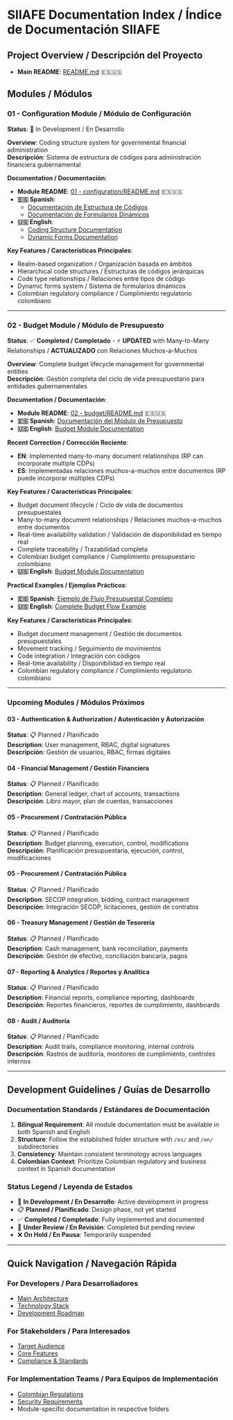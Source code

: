 # SIIAFE Documentation Index / Índice de Documentación SIIAFE

## Project Overview / Descripción del Proyecto
- **Main README**: [README.md](./README.md) 🇪🇸🇺🇸

## Modules / Módulos

### 01 - Configuration Module / Módulo de Configuración
**Status**: 🚧 In Development / En Desarrollo

**Overview**: Coding structure system for governmental financial administration  
**Descripción**: Sistema de estructura de códigos para administración financiera gubernamental

**Documentation / Documentación**:
- **Module README**: [01 - configuration/README.md](./01%20-%20configuration/README.md) 🇪🇸🇺🇸
- **🇪🇸 Spanish**: 
  - [Documentación de Estructura de Códigos](./01%20-%20configuration/es/DOCUMENTACION_ESTRUCTURA_CODIGOS.md)
  - [Documentación de Formularios Dinámicos](./01%20-%20configuration/es/DOCUMENTACION_FORMULARIOS_DINAMICOS.md)
- **🇺🇸 English**: 
  - [Coding Structure Documentation](./01%20-%20configuration/en/CODING_STRUCTURE_DOCUMENTATION.md)
  - [Dynamic Forms Documentation](./01%20-%20configuration/en/DYNAMIC_FORMS_DOCUMENTATION.md)

**Key Features / Características Principales**:
- Realm-based organization / Organización basada en ámbitos
- Hierarchical code structures / Estructuras de códigos jerárquicas
- Code type relationships / Relaciones entre tipos de código
- Dynamic forms system / Sistema de formularios dinámicos
- Colombian regulatory compliance / Cumplimiento regulatorio colombiano

---

### 02 - Budget Module / Módulo de Presupuesto
**Status**: ✅ **Completed / Completado** - ⚡ **UPDATED** with Many-to-Many Relationships / **ACTUALIZADO** con Relaciones Muchos-a-Muchos

**Overview**: Complete budget lifecycle management for governmental entities  
**Descripción**: Gestión completa del ciclo de vida presupuestario para entidades gubernamentales

**Documentation / Documentación**:
- **Module README**: [02 - budget/README.md](./02%20-%20budget/README.md) 🇪🇸🇺🇸
- **🇪🇸 Spanish**: [Documentación del Módulo de Presupuesto](./02%20-%20budget/es/DOCUMENTACION_MODULO_PRESUPUESTO.md)
- **🇺🇸 English**: [Budget Module Documentation](./02%20-%20budget/en/BUDGET_MODULE_DOCUMENTATION.md)

**Recent Correction / Corrección Reciente**: 
- **EN**: Implemented many-to-many document relationships (RP can incorporate multiple CDPs)
- **ES**: Implementadas relaciones muchos-a-muchos entre documentos (RP puede incorporar múltiples CDPs)

**Key Features / Características Principales**:
- Budget document lifecycle / Ciclo de vida de documentos presupuestales
- Many-to-many document relationships / Relaciones muchos-a-muchos entre documentos
- Real-time availability validation / Validación de disponibilidad en tiempo real
- Complete traceability / Trazabilidad completa
- Colombian budget compliance / Cumplimiento presupuestario colombiano
- **🇺🇸 English**: [Budget Module Documentation](./02%20-%20budget/en/BUDGET_MODULE_DOCUMENTATION.md)

**Practical Examples / Ejemplos Prácticos**:
- **🇪🇸 Spanish**: [Ejemplo de Flujo Presupuestal Completo](./02%20-%20budget/EJEMPLO_FLUJO_PRESUPUESTAL.md)
- **🇺🇸 English**: [Complete Budget Flow Example](./02%20-%20budget/BUDGET_FLOW_EXAMPLE.md)

**Key Features / Características Principales**:
- Budget document management / Gestión de documentos presupuestales
- Movement tracking / Seguimiento de movimientos
- Code integration / Integración con códigos
- Real-time availability / Disponibilidad en tiempo real
- Colombian regulatory compliance / Cumplimiento regulatorio colombiano

---

### Upcoming Modules / Módulos Próximos

#### 03 - Authentication & Authorization / Autenticación y Autorización
**Status**: 📋 Planned / Planificado  
**Description**: User management, RBAC, digital signatures  
**Descripción**: Gestión de usuarios, RBAC, firmas digitales

#### 04 - Financial Management / Gestión Financiera
**Status**: 📋 Planned / Planificado  
**Description**: General ledger, chart of accounts, transactions  
**Descripción**: Libro mayor, plan de cuentas, transacciones

#### 05 - Procurement / Contratación Pública
**Status**: 📋 Planned / Planificado  
**Description**: Budget planning, execution, control, modifications  
**Descripción**: Planificación presupuestaria, ejecución, control, modificaciones

#### 05 - Procurement / Contratación Pública
**Status**: 📋 Planned / Planificado  
**Description**: SECOP integration, bidding, contract management  
**Descripción**: Integración SECOP, licitaciones, gestión de contratos

#### 06 - Treasury Management / Gestión de Tesorería
**Status**: 📋 Planned / Planificado  
**Description**: Cash management, bank reconciliation, payments  
**Descripción**: Gestión de efectivo, conciliación bancaria, pagos

#### 07 - Reporting & Analytics / Reportes y Analítica
**Status**: 📋 Planned / Planificado  
**Description**: Financial reports, compliance reporting, dashboards  
**Descripción**: Reportes financieros, reportes de cumplimiento, dashboards

#### 08 - Audit / Auditoría
**Status**: 📋 Planned / Planificado  
**Description**: Audit trails, compliance monitoring, internal controls  
**Descripción**: Rastros de auditoría, monitoreo de cumplimiento, controles internos

---

## Development Guidelines / Guías de Desarrollo

### Documentation Standards / Estándares de Documentación
1. **Bilingual Requirement**: All module documentation must be available in both Spanish and English
2. **Structure**: Follow the established folder structure with `/es/` and `/en/` subdirectories
3. **Consistency**: Maintain consistent terminology across languages
4. **Colombian Context**: Prioritize Colombian regulatory and business context in Spanish documentation

### Status Legend / Leyenda de Estados
- 🚧 **In Development / En Desarrollo**: Active development in progress
- 📋 **Planned / Planificado**: Design phase, not yet started
- ✅ **Completed / Completado**: Fully implemented and documented
- 🔄 **Under Review / En Revisión**: Completed but pending review
- ❌ **On Hold / En Pausa**: Temporarily suspended

---

## Quick Navigation / Navegación Rápida

### For Developers / Para Desarrolladores
- [Main Architecture](./README.md#system-architecture)
- [Technology Stack](./README.md#technology-stack)
- [Development Roadmap](./README.md#development-roadmap)

### For Stakeholders / Para Interesados
- [Target Audience](./README.md#target-audience)
- [Core Features](./README.md#core-features-planned)
- [Compliance & Standards](./README.md#compliance--standards)

### For Implementation Teams / Para Equipos de Implementación
- [Colombian Regulations](./README.md#colombian-regulations)
- [Security Requirements](./README.md#security-requirements)
- Module-specific documentation in respective folders
